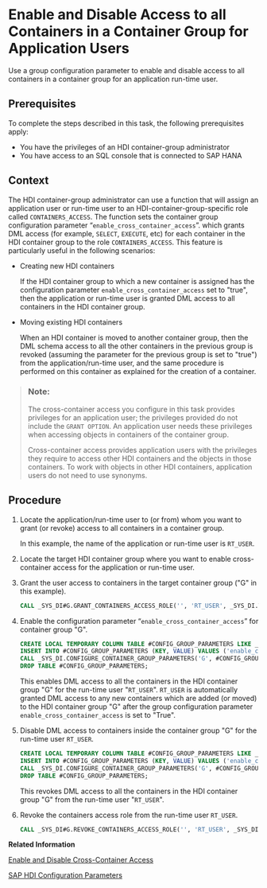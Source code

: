 <!-- loio9dd270383b4c4a5f8b4a1e6fd3c3b757 -->

# Enable and Disable Access to all Containers in a Container Group for Application Users

Use a group configuration parameter to enable and disable access to all containers in a container group for an application run-time user.



<a name="loio9dd270383b4c4a5f8b4a1e6fd3c3b757__prereq_mkk_w1t_ytb"/>

## Prerequisites

To complete the steps described in this task, the following prerequisites apply:

-   You have the privileges of an HDI container-group administrator
-   You have access to an SQL console that is connected to SAP HANA



## Context

The HDI container-group administrator can use a function that will assign an application user or run-time user to an HDI-container-group-specific role called `CONTAINERS_ACCESS`. The function sets the container group configuration parameter “`enable_cross_container_access`”. which grants DML access \(for example, `SELECT`, `EXECUTE`, etc\) for each container in the HDI container group to the role `CONTAINERS_ACCESS`. This feature is particularly useful in the following scenarios:

-   Creating new HDI containers

    If the HDI container group to which a new container is assigned has the configuration parameter `enable_cross_container_access` set to "true", then the application or run-time user is granted DML access to all containers in the HDI container group.

-   Moving existing HDI containers

    When an HDI container is moved to another container group, then the DML schema access to all the other containers in the previous group is revoked \(assuming the parameter for the previous group is set to "true"\) from the application/run-time user, and the same procedure is performed on this container as explained for the creation of a container.


> ### Note:  
> The cross-container access you configure in this task provides privileges for an application user; the privileges provided do not include the `GRANT OPTION`. An application user needs these privileges when accessing objects in containers of the container group.
> 
> Cross-container access provides application users with the privileges they require to access other HDI containers and the objects in those containers. To work with objects in other HDI containers, application users do not need to use synonyms.



## Procedure

1.  Locate the application/run-time user to \(or from\) whom you want to grant \(or revoke\) access to all containers in a container group.

    In this example, the name of the application or run-time user is `RT_USER`.

2.  Locate the target HDI container group where you want to enable cross-container access for the application or run-time user.

3.  Grant the user access to containers in the target container group \("G" in this example\).

    ```sql
    CALL _SYS_DI#G.GRANT_CONTAINERS_ACCESS_ROLE('', 'RT_USER', _SYS_DI.T_NO_PARAMETERS, ?, ?, ?); 
    ```

4.  Enable the configuration parameter “`enable_cross_container_access`” for container group "G".

    ```sql
    CREATE LOCAL TEMPORARY COLUMN TABLE #CONFIG_GROUP_PARAMETERS LIKE _SYS_DI.TT_PARAMETERS;
    INSERT INTO #CONFIG_GROUP_PARAMETERS (KEY, VALUE) VALUES ('enable_cross_container_access', 'True'); 
    CALL _SYS_DI.CONFIGURE_CONTAINER_GROUP_PARAMETERS('G', #CONFIG_GROUP_PARAMETERS, _SYS_DI.T_NO_PARAMETERS, ?, ?, ?); 
    DROP TABLE #CONFIG_GROUP_PARAMETERS;
    ```

    This enables DML access to all the containers in the HDI container group "G" for the run-time user "`RT_USER`". `RT_USER` is automatically granted DML access to any new containers which are added \(or moved\) to the HDI container group "G" after the group configuration parameter `enable_cross_container_access` is set to "True".

5.  Disable DML access to containers inside the container group "G" for the run-time user `RT_USER`.

    ```sql
    CREATE LOCAL TEMPORARY COLUMN TABLE #CONFIG_GROUP_PARAMETERS LIKE _SYS_DI.TT_PARAMETERS; 
    INSERT INTO #CONFIG_GROUP_PARAMETERS (KEY, VALUE) VALUES ('enable_cross_container_access', ''); 
    CALL _SYS_DI.CONFIGURE_CONTAINER_GROUP_PARAMETERS('G', #CONFIG_GROUP_PARAMETERS, _SYS_DI.T_NO_PARAMETERS, ?, ?, ?); 
    DROP TABLE #CONFIG_GROUP_PARAMETERS; 
    ```

    This revokes DML access to all the containers in the HDI container group "G" from the run-time user "`RT_USER`".

6.  Revoke the containers access role from the run-time user `RT_USER`.

    ```sql
    CALL _SYS_DI#G.REVOKE_CONTAINERS_ACCESS_ROLE('', 'RT_USER', _SYS_DI.T_NO_PARAMETERS, ?, ?, ?); 
    ```


**Related Information**  


[Enable and Disable Cross-Container Access](enable-and-disable-cross-container-acces-c3c34fd.md "Use an HDI container-group configuration parameter to enable access between HDI containers in the same HDI container group.")

[SAP HDI Configuration Parameters](../13-HDI-Cloud-Admin-Maintain-HDI/sap-hdi-configuration-parameters-1d9582a.md "Configuration parameters are used to configure the behavior of SAP HANA Deployment Infrastructure (HDI).")

